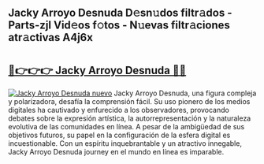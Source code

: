 ## Jacky Arroyo Desnuda D𝚎sn𝚞dos filtr𝚊dos - Parts-zjI Vid𝚎os f𝚘tos - N𝚞evas filtr𝚊ciones atr𝚊ctivas A4j6x

# <h2><a href="http://mbbeclo.tromn.icu/?c=Jacky+Arroyo+Desnuda">🔗👉👉👉 Jacky Arroyo Desnuda 🔗🔗</a></h2>

[![Jacky Arroyo Desnuda nuevo](https://i.imgur.com/pEAQMta.gif)](http://mbbeclo.tromn.icu/?c=Jacky+Arroyo+Desnuda)
Jacky Arroyo Desnuda, una figura compleja y polarizadora, desafía la comprensión fácil. Su uso pionero de los medios digitales ha cautivado y enfurecido a los observadores, provocando debates sobre la expresión artística, la autorrepresentación y la naturaleza evolutiva de las comunidades en línea. A pesar de la ambigüedad de sus objetivos futuros, su papel en la configuración de la esfera digital es incuestionable. Con un espíritu inquebrantable y un atractivo innegable, Jacky Arroyo Desnuda journey en el mundo en línea es imparable.
